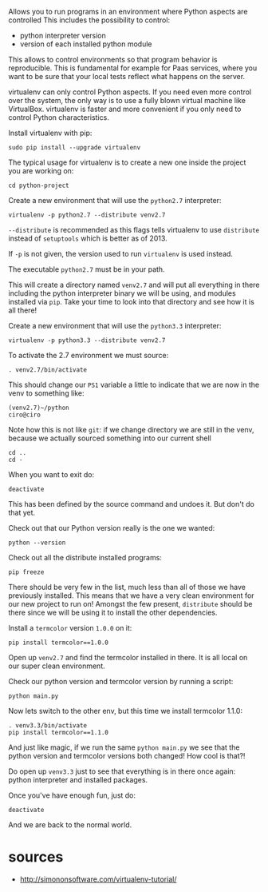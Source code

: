 Allows you to run programs in an environment where Python aspects are controlled
This includes the possibility to control:

- python interpreter version
- version of each installed python module

This allows to control environments so that program behavior is reproducible.
This is fundamental for example for Paas services, where you want to be sure
that your local tests reflect what happens on the server.

virtualenv can only control Python aspects. If you need even more control over the system,
the only way is to use a fully blown virtual machine like VirtualBox.
virtualenv is faster and more convenient if you only need to control Python characteristics.

Install virtualenv with pip:

    sudo pip install --upgrade virtualenv

The typical usage for virtualenv is to create a new one inside the project you are working on:

    cd python-project

Create a new environment that will use the `python2.7` interpreter:

    virtualenv -p python2.7 --distribute venv2.7

`--distribute` is recommended as this flags tells virtualenv to use
`distribute` instead of `setuptools` which is better as of 2013.

If `-p` is not given, the version used to run `virtualenv` is used instead.

The executable `python2.7` must be in your path.

This will create a directory named `venv2.7` and will put all everything
in there including the python interpreter binary we will be using,
and modules installed via `pip`. Take your time to look into that directory
and see how it is all there!

Create a new environment that will use the `python3.3` interpreter:

    virtualenv -p python3.3 --distribute venv2.7

To activate the 2.7 environment we must source:

    . venv2.7/bin/activate

This should change our `PS1` variable a little to indicate that we are now in the venv
to something like:

    (venv2.7)~/python
    ciro@ciro

Note how this is not like `git`: if we change directory we are still in the venv,
because we actually sourced something into our current shell

    cd ..
    cd -

When you want to exit do:

    deactivate

This has been defined by the source command and undoes it.
But don't do that yet.

Check out that our Python version really is the one we wanted:

    python --version

Check out all the distribute installed programs:

    pip freeze

There should be very few in the list, much less than all of those we have previously installed.
This means that we have a very clean environment for our new project to run on!
Amongst the few present, `distribute` should be there since we will be using it to install the other
dependencies.

Install a `termcolor` version `1.0.0` on it:

    pip install termcolor==1.0.0

Open up `venv2.7` and find the termcolor installed in there.
It is all local on our super clean environment.

Check our python version and termcolor version by running a script:

    python main.py

Now lets switch to the other env, but this time we install termcolor 1.1.0:

    . venv3.3/bin/activate
    pip install termcolor==1.1.0

And just like magic, if we run the same `python main.py` we see that the python version
and termcolor versions both changed! How cool is that?!

Do open up `venv3.3` just to see that everything is in there once again:
python interpreter and installed packages.

Once you've have enough fun, just do:

    deactivate

And we are back to the normal world.

# sources

- <http://simononsoftware.com/virtualenv-tutorial/>

